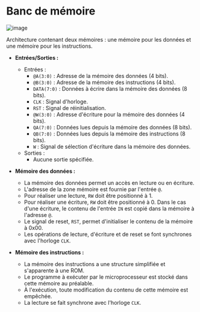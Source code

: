 # Banc de mémoire

  ![image](https://github.com/yoboujon/memory_file/assets/80280962/a9fc3fba-c9fc-4597-b7a3-30122237c86f)

  
Architecture contenant deux mémoires : une mémoire pour les données et une mémoire pour les instructions.
- **Entrées/Sorties :**
  - Entrées :
    - `@A(3:0)` : Adresse de la mémoire des données (4 bits).
    - `@B(3:0)` : Adresse de la mémoire des instructions (4 bits).
    - `DATA(7:0)` : Données à écrire dans la mémoire des données (8 bits).
    - `CLK` : Signal d'horloge.
    - `RST` : Signal de réinitialisation.
    - `@W(3:0)` : Adresse d'écriture pour la mémoire des données (4 bits).
    - `QA(7:0)` : Données lues depuis la mémoire des données (8 bits).
    - `QB(7:0)` : Données lues depuis la mémoire des instructions (8 bits).
    - `W` : Signal de sélection d'écriture dans la mémoire des données.
  - Sorties :
    - Aucune sortie spécifiée.

- **Mémoire des données :**
  - La mémoire des données permet un accès en lecture ou en écriture.
  - L'adresse de la zone mémoire est fournie par l'entrée `@`.
  - Pour réaliser une lecture, `RW` doit être positionné à 1.
  - Pour réaliser une écriture, `RW` doit être positionné à 0. Dans le cas d'une écriture, le contenu de l'entrée `IN` est copié dans la mémoire à l'adresse `@`.
  - Le signal de reset, `RST`, permet d'initialiser le contenu de la mémoire à 0x00.
  - Les opérations de lecture, d'écriture et de reset se font synchrones avec l'horloge `CLK`.

- **Mémoire des instructions :**
  - La mémoire des instructions a une structure simplifiée et s'apparente à une ROM.
  - Le programme à exécuter par le microprocesseur est stocké dans cette mémoire au préalable.
  - À l'exécution, toute modification du contenu de cette mémoire est empêchée.
  - La lecture se fait synchrone avec l'horloge `CLK`.

